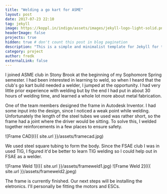 ```yaml
---
title: "Welding a go kart for ASME"
layout: post
date: 2017-07-23 22:10
tag: jekyll
image: https://koppl.in/indigo/assets/images/jekyll-logo-light-solid.png
headerImage: false
projects: true
hidden: true # don't count this post in blog pagination
description: "This is a simple and minimalist template for Jekyll for those who likes to eat noodles."
category: project
author: fredk
externalLink: false
---
```

I joined ASME club in Stony Brook at the beginning of my Sophomore Spring semester. I had been interested in learning to weld, so when I heard that the club's go kart build needed a welder, I jumped at the opportunity. I had very little prior experience with welding but by the end I had put in about 30 hours of welding time, and learned a whole lot more about metal fabrication.

One of the team members designed the frame in Autodesk Inventor. I had some input into the design, since I noticed a weak point while welding. Unfortunately the length of the steel tubes we used was rather short, so the frame had a joint where the driver would be sitting. To solve this, I welded together reinforcements in a few places to ensure safety.

![Frame CAD]({{ site.url }}/assets/framecad.jpg)

We used steel square tubing to form the body. Since the FSAE club I was in used TIG, I figured it'd be better to learn TIG welding so I could help out in FSAE as a welder.

![Frame Weld 1]({{ site.url }}/assets/frameweld1.jpg) ![Frame Weld 2]({{ site.url }}/assets/frameweld2.jpeg)

The frame is currently finished. Our next steps will be installing the eletronics. I'll personally be fitting the motors and ESCs.

